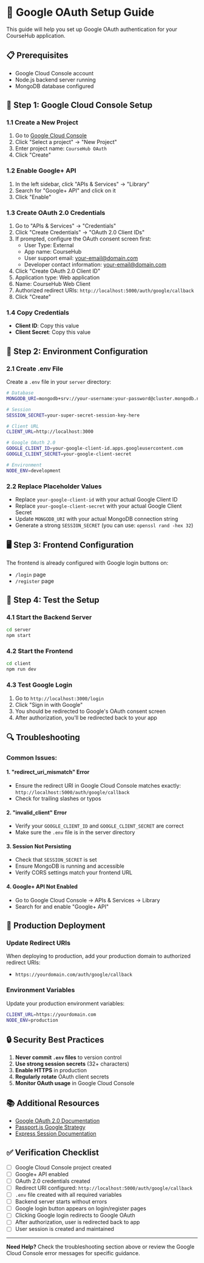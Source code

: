 # 🔐 Google OAuth Setup Guide

This guide will help you set up Google OAuth authentication for your CourseHub application.

## 📋 Prerequisites

- Google Cloud Console account
- Node.js backend server running
- MongoDB database configured

## 🚀 Step 1: Google Cloud Console Setup

### 1.1 Create a New Project
1. Go to [Google Cloud Console](https://console.cloud.google.com/)
2. Click "Select a project" → "New Project"
3. Enter project name: `CourseHub OAuth`
4. Click "Create"

### 1.2 Enable Google+ API
1. In the left sidebar, click "APIs & Services" → "Library"
2. Search for "Google+ API" and click on it
3. Click "Enable"

### 1.3 Create OAuth 2.0 Credentials
1. Go to "APIs & Services" → "Credentials"
2. Click "Create Credentials" → "OAuth 2.0 Client IDs"
3. If prompted, configure the OAuth consent screen first:
   - User Type: External
   - App name: CourseHub
   - User support email: your-email@domain.com
   - Developer contact information: your-email@domain.com
4. Click "Create OAuth 2.0 Client ID"
5. Application type: Web application
6. Name: CourseHub Web Client
7. Authorized redirect URIs: `http://localhost:5000/auth/google/callback`
8. Click "Create"

### 1.4 Copy Credentials
- **Client ID**: Copy this value
- **Client Secret**: Copy this value

## 🔧 Step 2: Environment Configuration

### 2.1 Create .env File
Create a `.env` file in your `server` directory:

```bash
# Database
MONGODB_URI=mongodb+srv://your-username:your-password@cluster.mongodb.net/coursehub

# Session
SESSION_SECRET=your-super-secret-session-key-here

# Client URL
CLIENT_URL=http://localhost:3000

# Google OAuth 2.0
GOOGLE_CLIENT_ID=your-google-client-id.apps.googleusercontent.com
GOOGLE_CLIENT_SECRET=your-google-client-secret

# Environment
NODE_ENV=development
```

### 2.2 Replace Placeholder Values
- Replace `your-google-client-id` with your actual Google Client ID
- Replace `your-google-client-secret` with your actual Google Client Secret
- Update `MONGODB_URI` with your actual MongoDB connection string
- Generate a strong `SESSION_SECRET` (you can use: `openssl rand -hex 32`)

## 🖥️ Step 3: Frontend Configuration

The frontend is already configured with Google login buttons on:
- `/login` page
- `/register` page

## 🚀 Step 4: Test the Setup

### 4.1 Start the Backend Server
```bash
cd server
npm start
```

### 4.2 Start the Frontend
```bash
cd client
npm run dev
```

### 4.3 Test Google Login
1. Go to `http://localhost:3000/login`
2. Click "Sign in with Google"
3. You should be redirected to Google's OAuth consent screen
4. After authorization, you'll be redirected back to your app

## 🔍 Troubleshooting

### Common Issues:

#### 1. "redirect_uri_mismatch" Error
- Ensure the redirect URI in Google Cloud Console matches exactly: `http://localhost:5000/auth/google/callback`
- Check for trailing slashes or typos

#### 2. "invalid_client" Error
- Verify your `GOOGLE_CLIENT_ID` and `GOOGLE_CLIENT_SECRET` are correct
- Make sure the `.env` file is in the server directory

#### 3. Session Not Persisting
- Check that `SESSION_SECRET` is set
- Ensure MongoDB is running and accessible
- Verify CORS settings match your frontend URL

#### 4. Google+ API Not Enabled
- Go to Google Cloud Console → APIs & Services → Library
- Search for and enable "Google+ API"

## 📱 Production Deployment

### Update Redirect URIs
When deploying to production, add your production domain to authorized redirect URIs:
- `https://yourdomain.com/auth/google/callback`

### Environment Variables
Update your production environment variables:
```bash
CLIENT_URL=https://yourdomain.com
NODE_ENV=production
```

## 🔒 Security Best Practices

1. **Never commit `.env` files** to version control
2. **Use strong session secrets** (32+ characters)
3. **Enable HTTPS** in production
4. **Regularly rotate** OAuth client secrets
5. **Monitor OAuth usage** in Google Cloud Console

## 📚 Additional Resources

- [Google OAuth 2.0 Documentation](https://developers.google.com/identity/protocols/oauth2)
- [Passport.js Google Strategy](http://www.passportjs.org/packages/passport-google-oauth20/)
- [Express Session Documentation](https://github.com/expressjs/session)

## ✅ Verification Checklist

- [ ] Google Cloud Console project created
- [ ] Google+ API enabled
- [ ] OAuth 2.0 credentials created
- [ ] Redirect URI configured: `http://localhost:5000/auth/google/callback`
- [ ] `.env` file created with all required variables
- [ ] Backend server starts without errors
- [ ] Google login button appears on login/register pages
- [ ] Clicking Google login redirects to Google OAuth
- [ ] After authorization, user is redirected back to app
- [ ] User session is created and maintained

---

**Need Help?** Check the troubleshooting section above or review the Google Cloud Console error messages for specific guidance.
